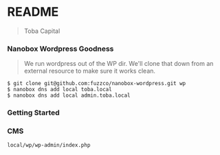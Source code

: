 # README

> Toba Capital

### Nanobox Wordpress Goodness

> We run wordpress out of the WP dir. We'll clone that down from an external resource to make sure it works clean.

```
$ git clone git@github.com:fuzzco/nanobox-wordpress.git wp
$ nanobox dns add local toba.local
$ nanobox dns add local admin.toba.local
```

### Getting Started


### CMS
`local/wp/wp-admin/index.php`